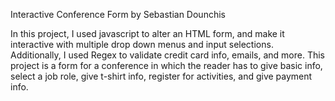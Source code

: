 Interactive Conference Form by Sebastian Dounchis

In this project, I used javascript to alter an HTML form, and make it interactive with multiple drop down menus and input selections. Additionally, I used Regex to validate credit card info, emails, and more. This project is a form for a conference in which the reader has to give basic info, select a job role, give t-shirt info, register for activities, and give payment info.